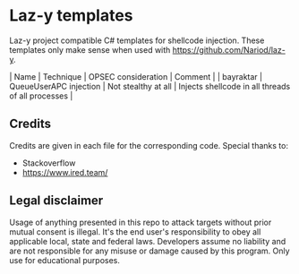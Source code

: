 # Laz-y templates
Laz-y project compatible C# templates for shellcode injection. These templates only make sense when used with https://github.com/Nariod/laz-y.

| Name | Technique | OPSEC consideration | Comment |
| bayraktar | QueueUserAPC injection | Not stealthy at all | Injects shellcode in all threads of all processes |

## Credits
Credits are given in each file for the corresponding code. Special thanks to:
* Stackoverflow 
* https://www.ired.team/


## Legal disclaimer
Usage of anything presented in this repo to attack targets without prior mutual consent is illegal. It's the end user's responsibility to obey all applicable local, state and federal laws. Developers assume no liability and are not responsible for any misuse or damage caused by this program. Only use for educational purposes.